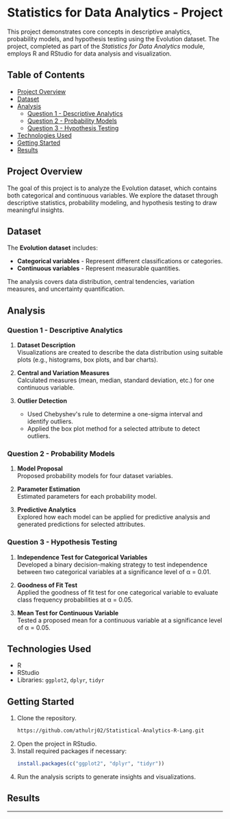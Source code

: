 # Statistics for Data Analytics - Project

This project demonstrates core concepts in descriptive analytics, probability models, and hypothesis testing using the Evolution dataset. The project, completed as part of the *Statistics for Data Analytics* module, employs R and RStudio for data analysis and visualization.

## Table of Contents
- [Project Overview](#project-overview)
- [Dataset](#dataset)
- [Analysis](#analysis)
  - [Question 1 - Descriptive Analytics](#question-1---descriptive-analytics)
  - [Question 2 - Probability Models](#question-2---probability-models)
  - [Question 3 - Hypothesis Testing](#question-3---hypothesis-testing)
- [Technologies Used](#technologies-used)
- [Getting Started](#getting-started)
- [Results](#results)

## Project Overview
The goal of this project is to analyze the Evolution dataset, which contains both categorical and continuous variables. We explore the dataset through descriptive statistics, probability modeling, and hypothesis testing to draw meaningful insights.

## Dataset
The **Evolution dataset** includes:
- **Categorical variables** - Represent different classifications or categories.
- **Continuous variables** - Represent measurable quantities.

The analysis covers data distribution, central tendencies, variation measures, and uncertainty quantification.

## Analysis

### Question 1 - Descriptive Analytics
1. **Dataset Description**  
   Visualizations are created to describe the data distribution using suitable plots (e.g., histograms, box plots, and bar charts).
   
2. **Central and Variation Measures**  
   Calculated measures (mean, median, standard deviation, etc.) for one continuous variable.
   
3. **Outlier Detection**  
   - Used Chebyshev's rule to determine a one-sigma interval and identify outliers.
   - Applied the box plot method for a selected attribute to detect outliers.

### Question 2 - Probability Models
1. **Model Proposal**  
   Proposed probability models for four dataset variables.
   
2. **Parameter Estimation**  
   Estimated parameters for each probability model.
   
3. **Predictive Analytics**  
   Explored how each model can be applied for predictive analysis and generated predictions for selected attributes.

### Question 3 - Hypothesis Testing
1. **Independence Test for Categorical Variables**  
   Developed a binary decision-making strategy to test independence between two categorical variables at a significance level of α = 0.01.
   
2. **Goodness of Fit Test**  
   Applied the goodness of fit test for one categorical variable to evaluate class frequency probabilities at α = 0.05.
   
3. **Mean Test for Continuous Variable**  
   Tested a proposed mean for a continuous variable at a significance level of α = 0.05.

## Technologies Used
- R
- RStudio
- Libraries: `ggplot2`, `dplyr`, `tidyr`

## Getting Started
1. Clone the repository.
   ```bash
   https://github.com/athulrj02/Statistical-Analytics-R-Lang.git
   ```
2. Open the project in RStudio.
3. Install required packages if necessary:
   ```R
   install.packages(c("ggplot2", "dplyr", "tidyr"))
   ```
4. Run the analysis scripts to generate insights and visualizations.

## Results


---
